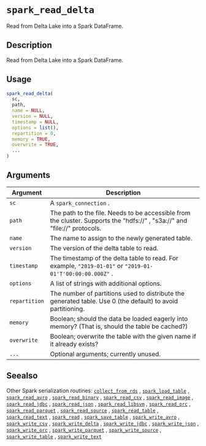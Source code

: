 # `spark_read_delta`

Read from Delta Lake into a Spark DataFrame.


## Description

Read from Delta Lake into a Spark DataFrame.


## Usage

```r
spark_read_delta(
  sc,
  path,
  name = NULL,
  version = NULL,
  timestamp = NULL,
  options = list(),
  repartition = 0,
  memory = TRUE,
  overwrite = TRUE,
  ...
)
```


## Arguments

Argument      |Description
------------- |----------------
`sc`     |     A `spark_connection` .
`path`     |     The path to the file. Needs to be accessible from the cluster. Supports the "hdfs://" , "s3a://" and "file://" protocols.
`name`     |     The name to assign to the newly generated table.
`version`     |     The version of the delta table to read.
`timestamp`     |     The timestamp of the delta table to read. For example, `"2019-01-01"` or `"2019-01-01'T'00:00:00.000Z"` .
`options`     |     A list of strings with additional options.
`repartition`     |     The number of partitions used to distribute the generated table. Use 0 (the default) to avoid partitioning.
`memory`     |     Boolean; should the data be loaded eagerly into memory? (That is, should the table be cached?)
`overwrite`     |     Boolean; overwrite the table with the given name if it already exists?
`...`     |     Optional arguments; currently unused.


## Seealso

Other Spark serialization routines:
 [`collect_from_rds`](#collectfromrds) ,
 [`spark_load_table`](#sparkloadtable) ,
 [`spark_read_avro`](#sparkreadavro) ,
 [`spark_read_binary`](#sparkreadbinary) ,
 [`spark_read_csv`](#sparkreadcsv) ,
 [`spark_read_image`](#sparkreadimage) ,
 [`spark_read_jdbc`](#sparkreadjdbc) ,
 [`spark_read_json`](#sparkreadjson) ,
 [`spark_read_libsvm`](#sparkreadlibsvm) ,
 [`spark_read_orc`](#sparkreadorc) ,
 [`spark_read_parquet`](#sparkreadparquet) ,
 [`spark_read_source`](#sparkreadsource) ,
 [`spark_read_table`](#sparkreadtable) ,
 [`spark_read_text`](#sparkreadtext) ,
 [`spark_read`](#sparkread) ,
 [`spark_save_table`](#sparksavetable) ,
 [`spark_write_avro`](#sparkwriteavro) ,
 [`spark_write_csv`](#sparkwritecsv) ,
 [`spark_write_delta`](#sparkwritedelta) ,
 [`spark_write_jdbc`](#sparkwritejdbc) ,
 [`spark_write_json`](#sparkwritejson) ,
 [`spark_write_orc`](#sparkwriteorc) ,
 [`spark_write_parquet`](#sparkwriteparquet) ,
 [`spark_write_source`](#sparkwritesource) ,
 [`spark_write_table`](#sparkwritetable) ,
 [`spark_write_text`](#sparkwritetext)


